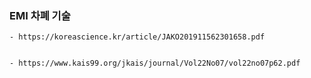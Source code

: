###



### EMI 차폐 기술

```
- https://koreascience.kr/article/JAKO201911562301658.pdf


- https://www.kais99.org/jkais/journal/Vol22No07/vol22no07p62.pdf

```

